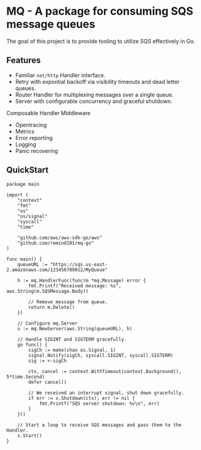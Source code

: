 # MQ - A package for consuming SQS message queues

The goal of this project is to provide tooling to utilize SQS effectively in Go.

## Features

* Familiar `net/http` Handler interface.
* Retry with expontial backoff via visibility timeouts and dead letter queues.
* Router Handler for multiplexing messages over a single queue.
* Server with configurable concurrency and graceful shutdown.

Composable Handler Middleware

* Opentracing
* Metrics
* Error reporting
* Logging
* Panic recovering

## QuickStart

``` golang
package main

import (
	"context"
	"fmt"
	"os"
	"os/signal"
	"syscall"
	"time"

	"github.com/aws/aws-sdk-go/aws"
	"github.com/remind101/mq-go"
)

func main() {
	queueURL := "https://sqs.us-east-2.amazonaws.com/123456789012/MyQueue"

	h := mq.HandlerFunc(func(m *mq.Message) error {
		fmt.Printf("Received message: %s", aws.String(m.SQSMessage.Body))

		// Remove message from queue.
		return m.Delete()
	})

	// Configure mq.Server
	s := mq.NewServer(aws.String(queueURL), h)

	// Handle SIGINT and SIGTERM gracefully.
	go func() {
		sigCh := make(chan os.Signal, 1)
		signal.Notify(sigCh, syscall.SIGINT, syscall.SIGTERM)
		sig := <-sigCh

		ctx, cancel := context.WithTimeout(context.Background(), 5*time.Second)
		defer cancel()

		// We received an interrupt signal, shut down gracefully.
		if err := s.Shutdown(ctx); err != nil {
			fmt.Printf("SQS server shutdown: %v\n", err)
		}
	}()

	// Start a loop to receive SQS messages and pass them to the Handler.
	s.Start()
}
```